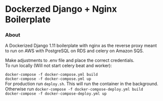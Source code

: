 <h1> Dockerzed Django + Nginx Boilerplate </h1>
<h3> About </h3>
<p>
A Dockerized Django 1.11 boilerplate with nginx as the reverse proxy meant to run on AWS with PostgreSQL on RDS and celery on Amazon SQS.
</p>
<p>
Make adjustments to .env file and place the correct credentials. </br>
To run locally (Will not start celery beat and worker):

``
docker-compose -f docker-compose.yml build
`` </br>
``
docker-compose -f docker-compose.yml up
`` </br>
For production
run `deploy.sh`. This will run the container in the background.
</br>
Otherwise run
``
docker-compose -f docker-compose-deploy.yml build
`` </br>
``
docker-compose -f docker-compose-deploy.yml up
``

